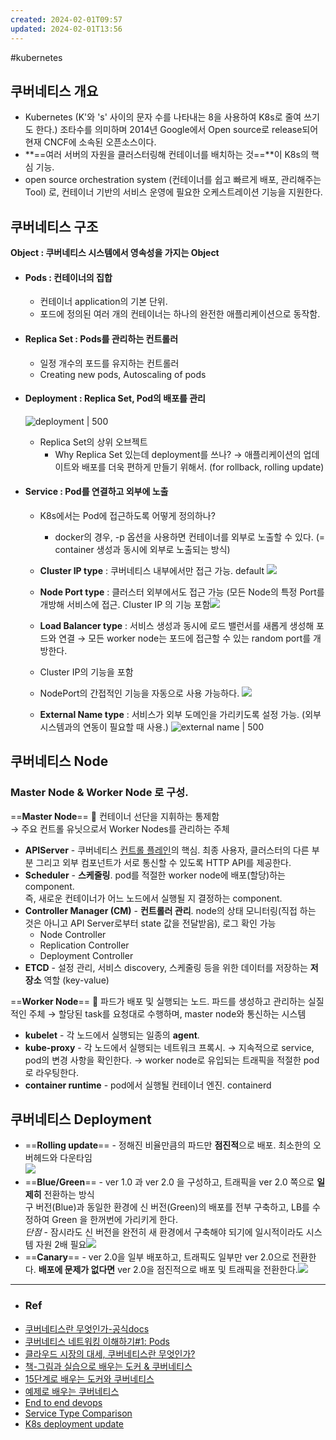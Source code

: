```yaml
---
created: 2024-02-01T09:57
updated: 2024-02-01T13:56
---
```

#kubernetes 
## **쿠버네티스 개요**

- Kubernetes (K'와 's' 사이의 문자 수를 나타내는 8을 사용하여 K8s로 줄여 쓰기도 한다.) 조타수를 의미하며 2014년 Google에서 Open source로 release되어 현재 CNCF에 소속된 오픈소스이다.
- **==여러 서버의 자원을 클러스터링해 컨테이너를 배치하는 것==**이 K8s의 핵심 기능.
- open source orchestration system (컨테이너를 쉽고 빠르게 배포, 관리해주는 Tool) 로, 컨테이너 기반의 서비스 운영에 필요한 오케스트레이션 기능을 지원한다. 

## **쿠버네티스 구조**

**Object : 쿠버네티스 시스템에서 영속성을 가지는 Object**

- #### **Pods** : 컨테이너의 집합
    - 컨테이너 application의 기본 단위. 
    - 포드에 정의된 여러 개의 컨테이너는 하나의 완전한 애플리케이션으로 동작함.
        
- #### **Replica Set** : Pods를 관리하는 컨트롤러
    - 일정 개수의 포드를 유지하는 컨트롤러
    - Creating new pods, Autoscaling of pods

- #### **Deployment** : Replica Set, Pod의 배포를 관리
    ![deployment | 500](https://blog.kakaocdn.net/dn/cLoH0P/btq7WVyob2b/MoxhDlL08W61ktDs70cVkk/img.png)
    - Replica Set의 상위 오브젝트
        - Why Replica Set 있는데 deployment를 쓰나? → 애플리케이션의 업데이트와 배포를 더욱 편하게 만들기 위해서. (for rollback, rolling update)
    
- #### **Service** : Pod를 연결하고 외부에 노출
    - K8s에서는 Pod에 접근하도록 어떻게 정의하나?
        - docker의 경우, -p 옵션을 사용하면 컨테이너를 외부로 노출할 수 있다. (= container 생성과 동시에 외부로 노출되는 방식)
    - **Cluster IP type** : 쿠버네티스 내부에서만 접근 가능. default ![](https://i.stack.imgur.com/48cdO.png)

    - **Node Port type** : 클러스터 외부에서도 접근 가능 (모든 Node의 특정 Port를 개방해 서비스에 접근. Cluster IP 의 기능 포함![](https://i.stack.imgur.com/tTesc.png)
    - **Load Balancer type** : 서비스 생성과 동시에 로드 밸런서를 새롭게 생성해 포드와 연결 → 모든 worker node는 포드에 접근할 수 있는 random port를 개방한다. 
	- Cluster IP의 기능을 포함
	- NodePort의 간접적인 기능을 자동으로 사용 가능하다. ![](https://i.stack.imgur.com/LiUCz.png)
	- **External Name type** : 서비스가 외부 도메인을 가리키도록 설정 가능. (외부 시스템과의 연동이 필요할 때 사용.)
	 ![external name | 500](https://velog.velcdn.com/images/sororiri/post/2fc9320a-63f0-43ac-b291-7ef75701dc0d/image.png)

## **쿠버네티스 Node**
### **Master Node & Worker Node** 로 구성.

==**Master Node**== 🔑 컨테이너 선단을 지휘하는 통제함  
→ 주요 컨트롤 유닛으로서 Worker Nodes를 관리하는 주체

- **APIServer** - 쿠버네티스 [컨트롤 플레인](https://kubernetes.io/ko/docs/reference/glossary/?all=true#term-control-plane)의 핵심. 최종 사용자, 클러스터의 다른 부분 그리고 외부 컴포넌트가 서로 통신할 수 있도록 HTTP API를 제공한다.
- **Scheduler** - **스케줄링**. pod를 적절한 worker node에 배포(할당)하는 component.  
    즉, 새로운 컨테이너가 어느 노드에서 실행될 지 결정하는 component.
- **Controller Manager (CM)** - **컨트롤러 관리**. node의 상태 모니터링(직접 하는 것은 아니고 API Server로부터 state 값을 전달받음), 로그 확인 가능
    - Node Controller
    - Replication Controller
    - Deployment Controller
- **ETCD** - 설정 관리, 서비스 discovery, 스케줄링 등을 위한 데이터를 저장하는 **저장소** 역할 (key-value)

==**Worker Node**== 🔑 파드가 배포 및 실행되는 노드. 파드를 생성하고 관리하는 실질적인 주체
&rarr; 할당된 task를 요청대로 수행하며, master node와 통신하는 시스템
- **kubelet** - 각 노드에서 실행되는 일종의 **agent**. 
- **kube-proxy** - 각 노드에서 실행되는 네트워크 프록시. 
	&rarr; 지속적으로 service, pod의 변경 사항을 확인한다.
	&rarr; worker node로 유입되는 트래픽을 적절한 pod로 라우팅한다.
- **container runtime** - pod에서 실행될 컨테이너 엔진. containerd

## **쿠버네티스 Deployment**

- ==**Rolling update**== - 정해진 비율만큼의 파드만 **점진적**으로 배포. 최소한의 오버헤드와 다운타임  
    ![](https://blog.kakaocdn.net/dn/cr1u0N/btrcHEqx8a9/cCSOcRVlKzBpc89rWjkWY0/img.png)
- ==**Blue/Green**== - ver 1.0 과 ver 2.0 을 구성하고, 트래픽을 ver 2.0 쪽으로 **일제히** 전환하는 방식  
    구 버전(Blue)과 동일한 환경에 신 버전(Green)의 배포를 전부 구축하고, LB를 수정하여 Green 을 한꺼번에 가리키게 한다.  
    _단점_ - 잠시라도 신 버전을 완전히 새 환경에서 구축해야 되기에 일시적이라도 시스템 자원 2배 필요![](https://blog.kakaocdn.net/dn/6Q47k/btrcEv9a1m0/jfXRvfafjlXPYunkKyuink/img.png)
- ==**Canary**== - ver 2.0을 일부 배포하고, 트래픽도 일부만 ver 2.0으로 전환한다. **배포에 문제가 없다면** ver 2.0을 점진적으로 배포 및 트래픽을 전환한다.![](https://blog.kakaocdn.net/dn/ektrH9/btrcGkMSpor/iiPKVFeVexp4TV92nNAtDk/img.png)

---
- ### Ref
- [쿠버네티스란 무엇인가-공식docs](https://kubernetes.io/ko/docs/concepts/overview/)
- [쿠버네티스 네트워킹 이해하기#1: Pods](https://coffeewhale.com/k8s/network/2019/04/19/k8s-network-01/)
- [클라우드 시장의 대세, 쿠버네티스란 무엇인가?](https://www.youtube.com/watch?v=JNc11rxLtmE)
- [책-그림과 실습으로 배우는 도커 & 쿠버네티스](https://www.yes24.com/Product/Goods/108431011)
- [15단계로 배우는 도커와 쿠버네티스](app://obsidian.md/15%EB%8B%A8%EA%B3%84%EB%A1%9C%20%EB%B0%B0%EC%9A%B0%EB%8A%94%20%EB%8F%84%EC%BB%A4%EC%99%80%20%EC%BF%A0%EB%B2%84%EB%84%A4%ED%8B%B0%EC%8A%A4)
- [예제로 배우는 쿠버네티스](https://essem-dev.medium.com/%EC%98%88%EC%A0%9C%EB%A1%9C-%EB%B0%B0%EC%9A%B0%EB%8A%94-%EC%BF%A0%EB%B2%84%EB%84%A4%ED%8B%B0%EC%8A%A4-4b9751b23962)
- [End to end devops](https://blog.devops.dev/end-to-end-devsecops-kubernetes-project-4259f90722ef)
- [Service Type Comparison](https://stackoverflow.com/questions/41509439/whats-the-difference-between-clusterip-nodeport-and-loadbalancer-service-types)
- [K8s deployment update](https://nearhome.tistory.com/106)